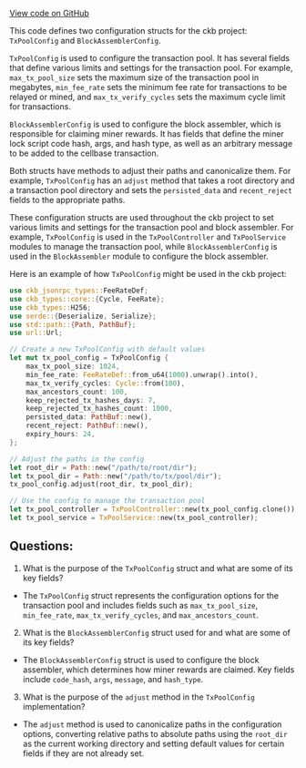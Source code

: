 [View code on GitHub](https://github.com/nervosnetwork/ckb/util/app-config/src/configs/tx_pool.rs)

This code defines two configuration structs for the ckb project: `TxPoolConfig` and `BlockAssemblerConfig`. 

`TxPoolConfig` is used to configure the transaction pool. It has several fields that define various limits and settings for the transaction pool. For example, `max_tx_pool_size` sets the maximum size of the transaction pool in megabytes, `min_fee_rate` sets the minimum fee rate for transactions to be relayed or mined, and `max_tx_verify_cycles` sets the maximum cycle limit for transactions. 

`BlockAssemblerConfig` is used to configure the block assembler, which is responsible for claiming miner rewards. It has fields that define the miner lock script code hash, args, and hash type, as well as an arbitrary message to be added to the cellbase transaction. 

Both structs have methods to adjust their paths and canonicalize them. For example, `TxPoolConfig` has an `adjust` method that takes a root directory and a transaction pool directory and sets the `persisted_data` and `recent_reject` fields to the appropriate paths. 

These configuration structs are used throughout the ckb project to set various limits and settings for the transaction pool and block assembler. For example, `TxPoolConfig` is used in the `TxPoolController` and `TxPoolService` modules to manage the transaction pool, while `BlockAssemblerConfig` is used in the `BlockAssembler` module to configure the block assembler. 

Here is an example of how `TxPoolConfig` might be used in the ckb project:

```rust
use ckb_jsonrpc_types::FeeRateDef;
use ckb_types::core::{Cycle, FeeRate};
use ckb_types::H256;
use serde::{Deserialize, Serialize};
use std::path::{Path, PathBuf};
use url::Url;

// Create a new TxPoolConfig with default values
let mut tx_pool_config = TxPoolConfig {
    max_tx_pool_size: 1024,
    min_fee_rate: FeeRateDef::from_u64(1000).unwrap().into(),
    max_tx_verify_cycles: Cycle::from(100),
    max_ancestors_count: 100,
    keep_rejected_tx_hashes_days: 7,
    keep_rejected_tx_hashes_count: 1000,
    persisted_data: PathBuf::new(),
    recent_reject: PathBuf::new(),
    expiry_hours: 24,
};

// Adjust the paths in the config
let root_dir = Path::new("/path/to/root/dir");
let tx_pool_dir = Path::new("/path/to/tx/pool/dir");
tx_pool_config.adjust(root_dir, tx_pool_dir);

// Use the config to manage the transaction pool
let tx_pool_controller = TxPoolController::new(tx_pool_config.clone());
let tx_pool_service = TxPoolService::new(tx_pool_controller);
```
## Questions: 
 1. What is the purpose of the `TxPoolConfig` struct and what are some of its key fields?
- The `TxPoolConfig` struct represents the configuration options for the transaction pool and includes fields such as `max_tx_pool_size`, `min_fee_rate`, `max_tx_verify_cycles`, and `max_ancestors_count`.
2. What is the `BlockAssemblerConfig` struct used for and what are some of its key fields?
- The `BlockAssemblerConfig` struct is used to configure the block assembler, which determines how miner rewards are claimed. Key fields include `code_hash`, `args`, `message`, and `hash_type`.
3. What is the purpose of the `adjust` method in the `TxPoolConfig` implementation?
- The `adjust` method is used to canonicalize paths in the configuration options, converting relative paths to absolute paths using the `root_dir` as the current working directory and setting default values for certain fields if they are not already set.